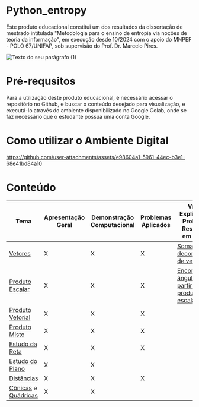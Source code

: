 # Python_entropy
Este produto educacional constitui um dos resultados da dissertação de mestrado intitulada "Metodologia para o ensino de entropia via noções de teoria da informação", em execução desde 10/2024 com o apoio do MNPEF - POLO 67/UNIFAP, sob supervisão do Prof. Dr. Marcelo Pires.


![Texto do seu parágrafo (1)](https://github.com/user-attachments/assets/f97d041f-8ae7-4384-9c5b-961e70b32985)




# Pré-requsitos
Para a utilização deste produto educacional, é necessário acessar o repositório no Github, e buscar o conteúdo desejado para visualização, e executá-lo através do ambiente disponibilizado no Google Colab, onde se faz necessário que o estudante possua uma conta Google.

# Como utilizar o Ambiente Digital



https://github.com/user-attachments/assets/e98604a1-5961-44ec-b3e1-68e41bd84a10


# Conteúdo

|  Tema  | Apresentação Geral |Demonstração Computacional|Problemas Aplicados| Vídeos Explicativos: Problemas Resolvidos em Python|
| ------------- | ------------- | ------------- | ------------- | ------------- |
| [Vetores](https://colab.research.google.com/github/gixvnni/PyGA-EC/blob/main/PyGA_EC_TEMA_1_VETORES.ipynb) | X | X | X |  [Soma e decomposição de vetores](https://drive.google.com/file/d/1jkq3JfoXHdlSV2rSbP5cNRWVX2UIjhao/view)  |
| [Produto Escalar](https://colab.research.google.com/github/gixvnni/PyGA-EC/blob/main/PyGA_EC_TEMA_2_PRODUTO_ESCALAR.ipynb) | X | X | X | [Encontrando ângulos a partir do produto escalar](https://drive.google.com/file/d/1Qfxp51RykBke2TKlp7o2mbJklkOPtriP/view) |
| [Produto Vetorial](https://colab.research.google.com/github/gixvnni/PyGA-EC/blob/main/PyGA_EC_TEMA_3_PRODUTO_VETORIAL.ipynb) | X | X | X | |
| [Produto Misto](https://colab.research.google.com/github/gixvnni/PyGA-EC/blob/main/PyGA_EC_TEMA_4_PRODUTO_MISTO.ipynb) | X | X | X | |
| [Estudo da Reta](https://colab.research.google.com/github/gixvnni/PyGA-EC/blob/main/PyGA_EC_TEMA_5_A_RETA.ipynb) | X | X | X | |
| [Estudo do Plano](https://colab.research.google.com/github/gixvnni/PyGA-EC/blob/main/PyGA_EC_TEMA_6_O_PLANO_.ipynb) | X | X |  | |
| [Distâncias](https://colab.research.google.com/github/gixvnni/PyGA-EC/blob/main/PyGA_EC_TEMA_7_DIST%C3%82NCIAS.ipynb) | X | X | X | |
| [Cônicas](https://colab.research.google.com/github/gixvnni/PyGA-EC/blob/main/PyGA_EC_TEMA_8_C%C3%94NICAS.ipynb) e [Quádricas](https://colab.research.google.com/github/gixvnni/PyGA-EC/blob/main/PyGA_EC_TEMA_9_QU%C3%81DRICAS.ipynb) | X | X |  | |



